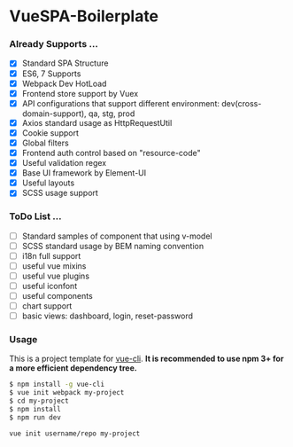 # VueSPA-Boilerplate

### Already Supports ...

- [x] Standard SPA Structure
- [x] ES6, 7 Supports
- [x] Webpack Dev HotLoad
- [x] Frontend store support by Vuex
- [x] API configurations that support different environment: dev(cross-domain-support), qa, stg, prod
- [x] Axios standard usage as HttpRequestUtil
- [x] Cookie support
- [x] Global filters
- [x] Frontend auth control based on "resource-code"
- [x] Useful validation regex
- [x] Base UI framework by Element-UI
- [x] Useful layouts
- [x] SCSS usage support

### ToDo List ...
- [ ] Standard samples of component that using v-model
- [ ] SCSS standard usage by BEM naming convention
- [ ] i18n full support
- [ ] useful vue mixins
- [ ] useful vue plugins
- [ ] useful iconfont
- [ ] useful components
- [ ] chart support
- [ ] basic views: dashboard, login, reset-password

### Usage

This is a project template for [vue-cli](https://github.com/vuejs/vue-cli). **It is recommended to use npm 3+ for a more efficient dependency tree.**

``` bash
$ npm install -g vue-cli
$ vue init webpack my-project
$ cd my-project
$ npm install
$ npm run dev
```

``` bash
vue init username/repo my-project
```
